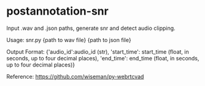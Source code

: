 # postannotation-snr
Input .wav and .json paths, generate snr and detect audio clipping.

Usage: snr.py {path to wav file} {path to json file}

Output Format: {'audio_id':audio_id (str), 'start_time': start_time (float, in seconds, up to four decimal places), 'end_time': end_time (float, in seconds, up to four decimal places)}

Reference: https://github.com/wiseman/py-webrtcvad
